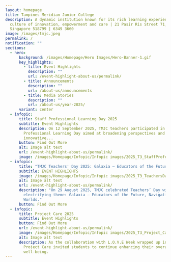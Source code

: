 ```yaml
---
layout: homepage
title: Tampines Meridian Junior College
description: A dynamic institution known for its rich learning experiences in a
  culture of innovation, empowerment and care | 21 Pasir Ris Street 71,
  Singapore 518799 | 6349 3660
image: /images/tmjc.jpeg
permalink: /
notification: ""
sections:
  - hero:
      background: /images/Homepage/Hero Images/Hero-Banner-1.gif
      key_highlights:
        - title: Event Highlights
          description: ""
          url: /event-highlight-about-us/permalink/
        - title: Announcements
          description: ""
          url: /about-us/announcements
        - title: Media Stories
          description: ""
          url: /about-us/year-2025/
      variant: center
  - infopic:
      title: Staff Professional Learning Day 2025
      subtitle: Event Highlights
      description: On 12 September 2025, TMJC teachers participated in a Staff
        Professional Learning Day aimed at broadening perspectives and inspiring
        innovative...
      button: Find Out More
      alt: Image alt text
      url: /event-highlight-about-us/permalink/
      image: /images/Homepage/Infopic/Infopic images/2025_T3_StaffProfessional.jpg
  - infopic:
      title: "TMJC Teachers' Day 2025: Galaxia – Educators of the Future"
      subtitle: EVENT HIGHLIGHTS
      image: /images/Homepage/Infopic/Infopic images/2025_T3_TeachersDay.jpg
      alt: Image alt text
      url: /event-highlight-about-us/permalink/
      description: "On 29 August 2025, TMJC celebrated Teachers’ Day with the
        electrifying theme: Galaxia – Educators of the Future, Navigating New
        Worlds."
      button: Find Out More
  - infopic:
      title: Project Care 2025
      subtitle: Event Highlights
      button: Find Out More
      url: /event-highlight-about-us/permalink/
      image: /images/Homepage/Infopic/Infopic images/2025_T3_Project_Care2.jpg
      alt: Image alt text
      description: As the collaboration with L.O.V.E Week wrapped up in Term 3 Week 5,
        Project Care invited students to continue enhancing their overall
        well-being.
---
```

